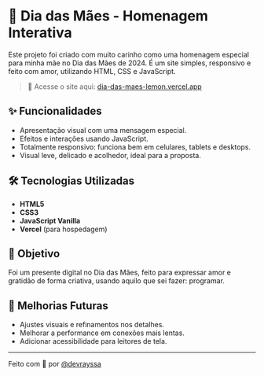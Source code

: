 # 💐 Dia das Mães - Homenagem Interativa

Este projeto foi criado com muito carinho como uma homenagem especial para minha mãe no Dia das Mães de 2024. É um site simples, responsivo e feito com amor, utilizando HTML, CSS e JavaScript.

> 🔗 Acesse o site aqui: [dia-das-maes-lemon.vercel.app](https://dia-das-maes-lemon.vercel.app/)

## ✨ Funcionalidades

- Apresentação visual com uma mensagem especial.
- Efeitos e interações usando JavaScript.
- Totalmente responsivo: funciona bem em celulares, tablets e desktops.
- Visual leve, delicado e acolhedor, ideal para a proposta.

## 🛠️ Tecnologias Utilizadas

- **HTML5**
- **CSS3**
- **JavaScript Vanilla**
- **Vercel** (para hospedagem)

## 🎯 Objetivo

Foi um presente digital no Dia das Mães, feito para expressar amor e gratidão de forma criativa, usando aquilo que sei fazer: programar.

## 📌 Melhorias Futuras

- Ajustes visuais e refinamentos nos detalhes.
- Melhorar a performance em conexões mais lentas.
- Adicionar acessibilidade para leitores de tela.

---

Feito com 💖 por [@devrayssa](https://github.com/devrayssa)
